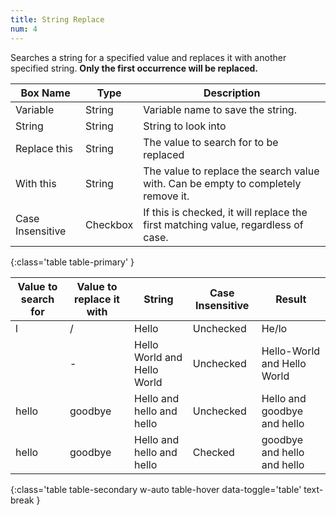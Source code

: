 ```yaml
---
title: String Replace
num: 4
---
```


Searches a string for a specified value and replaces it with another specified string.
**Only the first occurrence will be replaced.**


| Box Name | Type | Description | 
|-------|--------|--------|
|Variable|	String	|Variable name to save the string.
|String	|String	|String to look into
| Replace this|	String|	The value to search for to be replaced
| With this | String | The value to replace the search value with. Can be empty to completely remove it.
| Case Insensitive | Checkbox | If this is checked, it will replace the first matching value, regardless of case.
{:class='table table-primary' }

| Value to search for | Value to replace it with| String| Case Insensitive| Result |
|-------|--------|--------|--------|--------
|l|/|Hello|Unchecked|He/lo
| |-|Hello World and Hello World|Unchecked|Hello-World and Hello World
|hello|goodbye|Hello and hello and hello|Unchecked|Hello and goodbye and hello
|hello|goodbye|Hello and hello and hello|Checked|goodbye and hello and hello
{:class='table table-secondary w-auto table-hover data-toggle='table' text-break }








